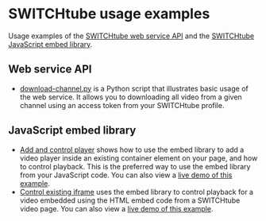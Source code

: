 # SWITCHtube usage examples

Usage examples of the [SWITCHtube web service API](http://tube.switch.ch/help/api) and the [SWITCHtube JavaScript embed library](http://tube.switch.ch/help/embed).

## Web service API

- [download-channel.py](api/download-channel.py) is a Python script that illustrates basic usage of the web service. It allows you to downloading all video from a given channel using an access token from your SWITCHtube profile.

## JavaScript embed library

- [Add and control player](embed/add_player.html) shows how to use the embed library to add a video player inside an existing container element on your page, and how to control playback. This is the preferred way to use the embed library from your JavaScript code. You can also view a [live demo of this example](http://embed-examples.fngtps.com/add_player.html).
- [Control existing iframe](embed/add_player.html) uses the embed library to control playback for a video embedded using the HTML embed code from a SWITCHtube video page. You can also view a [live demo of this example](http://embed-examples.fngtps.com/control_existing_iframe.html).
